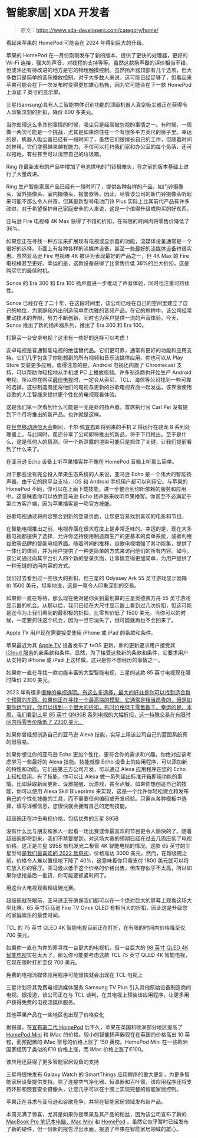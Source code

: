 # 智能家居| XDA 开发者

> 原文：<https://www.xda-developers.com/category/home/>

[](/apple-homepod-7-inch-display-2024/)

看起来苹果的 HomePod 可能会在 2024 年得到巨大的升级。

苹果的 HomePod 在一月份刚刚发布了新的版本，提供了更快的处理器，更好的 Wi-Fi 连接，强大的声音，对线程的支持等等。虽然这款扬声器的评价相当不错，但或许还有待改进的地方是它的物理触摸控制。虽然扬声器顶部有几个选项，但大多数只是简单的音乐播放控制。对于大多数人来说，这可能已经足够了，但看起来苹果可能会在下一次发布时变得更加雄心勃勃，因为它可能会在下一款 HomePod 上添加 7 英寸的显示屏。

[](/samsung-621-off-robot-vacuum/)

三星(Samsung)具有人工智能物体识别功能的顶级机器人真空吸尘器正在获得令人印象深刻的折扣，降价 600 多美元。

当你处理这么多其他事情的时候，吸尘只是经常被忽视的事情之一。有时候，一周做一两次可能是一个挑战，尤其是如果你住在一个有很多平方英尺的房子里。幸运的是，机器人吸尘器已经有一段时间了，虽然它们很擅长自己的工作，但随着时间的推移，它们变得越来越有能力，不仅可以打扫我们家和办公室的每个角落，还可以拖地，有些甚至可以清空自己的垃圾箱。

[](/ring-battery-doorbell-plus-release/)

Ring 在最新发布的产品中增加了电池供电的门铃摄像头，在之前的版本基础上进行了大量改进。

Ring 生产智能家居产品已经有一段时间了，提供各种各样的产品，如门铃摄像头、室外摄像头、室内摄像头、报警器等。因此，尽管该公司的新门铃摄像头听起来可能不那么令人兴奋，但其最新型号电池门铃 Plus 实际上比其前代产品有许多改进，对于希望保护自己家庭安全的人来说，这是一个值得升级或购买的好东西。

[](/fire-tv-stick-4k-max-just-35/)

亚马逊 Fire 电视棒 4K Max 获得了不错的折扣，在有限的时间内将零售价降低了 36%。

如果您正在寻找一种方法来扩展现有电视或显示器的功能，流媒体设备通常是一个很好的选择。市面上有各种各样的流媒体设备，甚至一些[最好的流媒体设备](https://www.xda-developers.com/best-media-streaming-devices/)也很实惠。虽然亚马逊 Fire 电视棒 4K 被评为表现最好的产品之一，但 4K Max 的 Fire 电视棒甚至更好。幸运的是，这款设备获得了比零售价低 36%的巨大折扣，这是购买它的最佳时机。

[](/sonos-era-300-and-era-100-release/)

Sonos 的 Era 300 和 Era 100 扬声器进一步推动了声音体验，同时也注重可持续性。

Sonos 已经存在了二十年，在这段时间里，该公司已经在自己的空间里建立了自己的地位，为家庭和外出创造简单而优雅的音频产品。在它的旅程中，该公司经常推动技术的界限，努力不断创新，同时也为客户提供一流的声音体验。今天，Sonos 推出了新的扬声器系列，推出了 Era 300 和 Era 100。

[](/best-android-tv/)

打算买一台安卓电视？这里有一些好的选择可以考虑！

安卓电视是普通智能电视的绝佳替代品。它们更可靠，通常有更好的功能和应用支持。它们几乎包含了你能想到的所有视频和音乐流媒体应用，你也可以从 Play Store 安装更多应用。值得注意的是，Android 电视还内置了 Chromecast 支持，可以帮助你轻松地从手机或 PC 上播放视频。许多制造商也开始生产 Android 电视，所以你在购买[最佳电视](https://www.xda-developers.com/best-tv/)时，一定会从索尼、TCL、海信等公司找到一些可靠的选择。这些制造商还将他们的电视与更新的谷歌电视界面一起发运，该界面使用谷歌的人工智能来提供更个性化的电视观看体验。

[](/nothing-speaker-render/)

这是我们第一次看到什么可能是一无是处的扬声器。首席执行官 Carl Pei 没有提到下个月将推出的新产品。也许就是这样。

在[世界移动通信大会](https://www.xda-developers.com/mwc-2023/)期间，卡尔·佩[宣布](https://www.xda-developers.com/nothing-phone-2-snapdragon-8/)即将到来的手机 2 将运行在骁龙 8 系列处理器上。与此同时，裴还分享了公司即将推出的新品，将于下月推出。至于是什么，这是任何人的猜测，但一个新泄露的渲染可能只是抓住了关键，让我们提前看到了什么来了。

[](/how-to-listen-apple-podcasts-amazon-echo/)

在亚马逊 Echo 设备上听苹果播客并不像在 HomePod 音箱上听那么简单。

对于那些没有完全投入苹果生态系统的人来说，亚马逊 Echo 是一个伟大的智能扬声器。由于它的跨平台支持，iOS 和 Android 手机用户都可以利用它。与苹果的 HomePod 不同，你可以在上面下载技能，进一步整合到你所依赖的服务和应用中。这意味着你可以依靠亚马逊 Echo 扬声器来收听苹果播客。你甚至不必满足于第三方客户端，因为苹果播客是一项官方技能。

[](/google-tv-landing-pages/)

谷歌电视通过将内容整合到新的登录页面，让您更容易找到喜欢的电影和节目。

在智能电视推出之前，电视界面在很大程度上是非常乏味的。幸运的是，现在大多数电视都提供了选择，允许你坚持使用制造商生产的更基本的菜单系统，或者利用谷歌等品牌的智能电视界面。随着时间的推移，谷歌电视增强了其功能集，提供了一体化的体验，并为用户提供了一种更简单的方式来访问他们的所有内容。如今，该公司通过向其平台引入四个新的登录页面，让事情变得更加简单，为用户提供了一种无缝的访问内容的方式。

[](/samsung-odyssey-ark-55-inch-gaming-monitor-1220-off/)

我们过去看到过一些很大的折扣，但三星的 Odyssey Ark 55 英寸游戏显示器降价 1500 美元，坦率地说，这是一笔令人印象深刻的交易。

如果你一直在等待，那么现在绝对是你买到最划算的三星奥德赛方舟 55 英寸游戏显示器的机会。从那以后，我们已经在大尺寸显示器上看到过几次折扣，但这可能是迄今为止我们看到的最积极的折扣，比零售价低了 1500 美元。当你可以的时候，一定要抓住这个机会，因为一旦它消失了，很可能就再也不会回来了。

[](/apple-tv-requires-iphone-icloud-terms/)

Apple TV 用户现在需要接受使用 iPhone 或 iPad 的条款和条件。

苹果最近为其 [Apple TV](https://www.xda-developers.com/apple-tv-4k-2022-launch/) 设备发布了 tvOS 更新，新的更新要求用户接受其 [iCloud 服务](https://www.xda-developers.com/what-is-icloud-plus/)的新条款和条件。显然，为了接受这些新的条款和条件，它要求用户从支持的 iPhone 或 iPad 上这样做。这只是你不想经历的事情之一。

[](/samsung-85-inch-4k-qled-2300-off-deal/)

如果你一直在寻找一款功能丰富的大型智能电视，三星的这款 85 英寸电视现在限时降价 2300 美元。

2023 年有很多[很棒的电视选项。有这么多选择，最大的好处是你可以找到适合每个预算的东西。如果你正在寻找一个最高端的模型，它通常是相当昂贵的，但是如果你运气好，你可以找到一个很大的折扣，有时价格低于零售数千。幸运的是，本周，我们看到三星 85 英寸 QN90B 系列电视的大幅折扣，这一特殊交易在有限时间内将零售价降低了 2300 美元。](https://www.xda-developers.com/best-tv/)

[](/how-to-create-amazon-alexa-skill-blueprints/)

如果你曾经想创造自己的亚马逊 Alexa 技能，实际上用该公司自己的蓝图系统真的很容易。

如果你想让你的亚马逊 Echo 更加个性化，更符合你的需求和兴趣，你绝对应该考虑学习一些最好的 Alexa 技能。技能就像 Echo 设备上的应用程序，可以添加新的特性和功能。它们由第三方公司开发，可以通过 Alexa 应用程序在您的 Echo 上轻松启用。有了技能，你可以让 Alexa 做一系列超出标准开箱即用功能的事情，比如获取新闻更新、设置提醒、玩游戏，甚至点餐。如果你想创造自己的技能，你可以使用 Alexa Skill Blueprints 来实现，这是一个允许你轻松建立和发布自己的个性化技能的工具，而不需要任何编码或开发经验。只需从各种模板中选择，填写详细信息，您很快就会拥有自己的定制技能。

[](/samsung-s95b-65-inch-smart-tv-deal/)

超级碗正在冲击电视价格，包括优秀的三星 S95B

没有什么比与朋友和家人一起看一场比赛或你最喜欢的节目更令人愉快的了。随着超级碗即将到来，我们不禁要提到，对这场大赛的预期已经在过去几周压低了电视价格。这正是三星 S95B 有机发光二极管 4K 智能电视的情况。这款 65 英寸的三星型号[是我们最喜欢的 2022 款电视](https://www.xda-developers.com/best-tv/)，价格高达 3000 美元。然而，在超级碗之前，价格令人难以置信地下降了 40%，这意味着你只需支付 1800 美元就可以将它放入你的客厅。亚马逊以低于这个价格的价格出售，但库存似乎不太高，所以如果你想抢最后一批货，你可能要抓紧时间了。

[](/fire-tv-super-bowl-deal/)

用这台大电视观看超级碗比赛。

超级碗就在眼前，亚马逊正在确保我们都可以在一个绝对巨大的屏幕上观看这场大型比赛。65 英寸亚马逊 Fire TV Omni QLED 有相当大的折扣，因此这是升级您的家庭娱乐的最佳时间。

[](/tcl-75-inch-700-deal/)

TCL 的 75 英寸 QLED 4K 智能电视目前正在打折，在有限的时间内价格降至仅 700 美元。

如果你一直在为你的家寻找一台更大的电视机，但一台巨大的 [98 英寸 QLED 4K 智能电视](https://www.xda-developers.com/tcl-98-inch-4k-qled-tv-3500-off/)实在太大了，那么你可能要考虑这款 TCL 75 英寸 QLED 4K 智能电视，它现在限时打折至仅 700 美元。

[](/samsung-tv-plus-preinstalled-tcl-tv/)

免费的电视流媒体应用程序可能很快就会出现在 TCL 电视上

三星计划将其免费电视流媒体服务 Samsung TV Plus 引入其他原始设备制造商的电视。据报道，该公司正在与 TCL 谈判，在其电视上预装该应用程序，让更多用户获得免费的电视流媒体服务。

[](/apple-homepod-mini-imac-price-hike/)

其他苹果产品在一些地区也出现了价格变化

据报道，在[宣布第二代 HomePod](https://www.xda-developers.com/apple-homepod-2-launch/) 后不久，苹果在英国和欧洲部分地区提高了 [HomePod Mini](https://www.xda-developers.com/apple-homepod-mini-review/) 和 iMac 的价格。较小的智能扬声器现在在英国的价格高出 10 英镑，而预配置的 iMac 型号的价格上涨了 150 英镑。HomePod Mini 在一些欧洲国家经历了类似的€10 价格上涨，而 iMac 价格上涨了€100。

[](/smartthings-galaxy-watch-ring-nest-security-cameras/)

该应用还获得了更多智能家居设备的支持

三星将很快发布 Galaxy Watch 的 SmartThings 应用程序的重大更新，为更多智能家居设备提供支持。除了连接空气净化器、恒温器和百叶窗，该应用程序还将支持环形和嵌套安全摄像头，让您几乎可以在手腕上实现完整的智能家居控制。

[](/apple-smart-home-products/)

苹果正在寻求与亚马逊和谷歌竞争，并将在智能家居领域发布新产品。

本周充满了惊喜，尤其是如果你是苹果及其产品的粉丝，因为该公司宣布了新的 [MacBook Pro 笔记本电脑、Mac Mini](https://www.xda-developers.com/macbook-pro-2023-launch/) 和 [HomePod](https://www.xda-developers.com/apple-homepod-2-launch/) 。虽然它似乎暂时已经发布了新的硬件，但一份新的报告浮出水面，报道了苹果在智能家居领域的雄心。